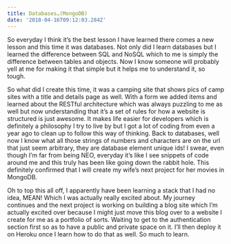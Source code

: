 ```yaml
---
title: Databases…(MongoDB)
date: '2018-04-16T09:12:03.284Z'
---
```


So everyday I think it’s the best lesson I have learned there comes a new lesson and this time it was databases. Not only did I learn databases but I learned the difference between SQL and NoSQL which to me is simply the difference between tables and objects. Now I know someone will probably yell at me for making it that simple but it helps me to understand it, so tough.

So what did I create this time, it was a camping site that shows pics of camp sites with a title and details page as well. With a form we added items and learned about the RESTful architecture which was always puzzling to me as well but now understanding that it’s a set of rules for how a website is structured is just awesome. It makes life easier for developers which is definitely a philosophy I try to live by but I got a lot of coding from even a year ago to clean up to follow this way of thinking. Back to databases, well now I know what all those strings of numbers and characters are on the url that just seem arbitrary, they are database element unique ids! I swear, even though I’m far from being NEO, everyday it’s like I see snippets of code around me and this truly has been like going down the rabbit hole. This definitely confirmed that I will create my wife’s next project for her movies in MongoDB.

Oh to top this all off, I apparently have been learning a stack that I had no idea, MEAN! Which I was actually really excited about. My journey continues and the next project is working on building a blog site which I’m actually excited over because I might just move this blog over to a website I create for me as a portfolio of sorts. Waiting to get to the authentication section first so as to have a public and private space on it. I’ll then deploy it on Heroku once I learn how to do that as well. So much to learn.
